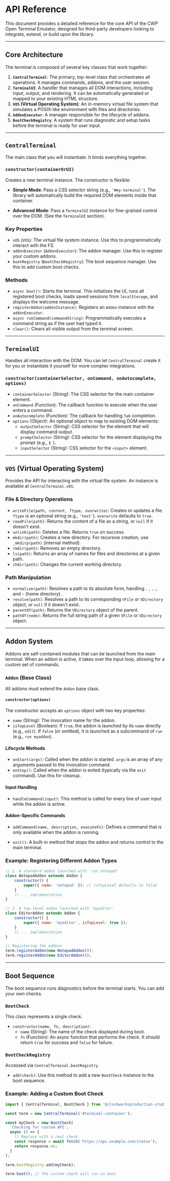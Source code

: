 # API Reference

This document provides a detailed reference for the core API of the CWP Open Terminal Emulator, designed for third-party developers looking to integrate, extend, or build upon the library.

---

## Core Architecture

The terminal is composed of several key classes that work together:

1.  **`CentralTerminal`**: The primary, top-level class that orchestrates all operations. It manages commands, addons, and the user session.
2.  **`TerminalUI`**: A handler that manages all DOM interactions, including input, output, and rendering. It can be automatically generated or mapped to your existing HTML structure.
3.  **`VOS` (Virtual Operating System)**: An in-memory virtual file system that simulates a POSIX-like environment with files and directories.
4.  **`AddonExecutor`**: A manager responsible for the lifecycle of addons.
5.  **`BootCheckRegistry`**: A system that runs diagnostic and setup tasks before the terminal is ready for user input.

---

## `CentralTerminal`

The main class that you will instantiate. It binds everything together.

### `constructor(containerOrUI)`

Creates a new terminal instance. The constructor is flexible:

*   **Simple Mode**: Pass a CSS selector string (e.g., `'#my-terminal'`). The library will automatically build the required DOM elements inside that container.

*   **Advanced Mode**: Pass a `TerminalUI` instance for fine-grained control over the DOM. (See the `TerminalUI` section).

### Key Properties

*   `vOS` (`VOS`): The virtual file system instance. Use this to programmatically interact with the FS.
*   `addonExecutor` (`AddonExecutor`): The addon manager. Use this to register your custom addons.
*   `bootRegistry` (`BootCheckRegistry`): The boot sequence manager. Use this to add custom boot checks.

### Methods

*   `async boot()`: Starts the terminal. This initializes the UI, runs all registered boot checks, loads saved sessions from `localStorage`, and displays the welcome message.
*   `registerAddon(addonInstance)`: Registers an `Addon` instance with the `addonExecutor`.
*   `async runCommand(commandString)`: Programmatically executes a command string as if the user had typed it.
*   `clear()`: Clears all visible output from the terminal screen.

---

## `TerminalUI`

Handles all interaction with the DOM. You can let `CentralTerminal` create it for you or instantiate it yourself for more complex integrations.

### `constructor(containerSelector, onCommand, onAutocomplete, options)`

*   `containerSelector` (String): The CSS selector for the main container element.
*   `onCommand` (Function): The callback function to execute when the user enters a command.
*   `onAutocomplete` (Function): The callback for handling `Tab` completion.
*   `options` (Object): An optional object to map to existing DOM elements:
    *   `outputSelector` (String): CSS selector for the element that will display command output.
    *   `promptSelector` (String): CSS selector for the element displaying the prompt (e.g., `$ `).
    *   `inputSelector` (String): CSS selector for the `<input>` element.

---

## `VOS` (Virtual Operating System)

Provides the API for interacting with the virtual file system. An instance is available at `CentralTerminal.vOS`.

### File & Directory Operations

*   `writeFile(path, content, ftype, overwrite)`: Creates or updates a file. `ftype` is an optional string (e.g., `'text'`). `overwrite` defaults to `true`.
*   `readFile(path)`: Returns the content of a file as a string, or `null` if it doesn't exist.
*   `unlink(path)`: Deletes a file. Returns `true` on success.
*   `mkdir(path)`: Creates a new directory. For recursive creation, use `_mkdirp(path)` (internal method).
*   `rmdir(path)`: Removes an empty directory.
*   `ls(path)`: Returns an array of names for files and directories at a given path.
*   `chdir(path)`: Changes the current working directory.

### Path Manipulation

*   `normalize(path)`: Resolves a path to its absolute form, handling `.` , `..`, and `~` (home directory).
*   `resolve(path)`: Resolves a path to its corresponding `VFile` or `VDirectory` object, or `null` if it doesn't exist.
*   `parentOf(path)`: Returns the `VDirectory` object of the parent.
*   `pathOf(node)`: Returns the full string path of a given `VFile` or `VDirectory` object.

---

## Addon System

Addons are self-contained modules that can be launched from the main terminal. When an addon is active, it takes over the input loop, allowing for a custom set of commands.

### `Addon` (Base Class)

All addons must extend the `Addon` base class.

#### `constructor(options)`

The constructor accepts an `options` object with two key properties:

*   `name` (String): The invocation name for the addon.
*   `isTopLevel` (Boolean): If `true`, the addon is launched by its `name` directly (e.g., `edit`). If `false` (or omitted), it is launched as a subcommand of `run` (e.g., `run myaddon`).

#### Lifecycle Methods

*   `onStart(args)`: Called when the addon is started. `args` is an array of any arguments passed to the invocation command.
*   `onStop()`: Called when the addon is exited (typically via the `exit` command). Use this for cleanup.

#### Input Handling

*   `handleCommand(input)`: This method is called for every line of user input while the addon is active.

#### Addon-Specific Commands

*   `addCommand(name, description, executeFn)`: Defines a command that is only available when the addon is running.

*   `exit()`: A built-in method that stops the addon and returns control to the main terminal.

### Example: Registering Different Addon Types

```javascript
// 1. A standard addon launched with 'run notepad'
class NotepadAddon extends Addon {
    constructor() {
        super({ name: 'notepad' }); // isTopLevel defaults to false
    }
    // ... implementation
}

// 2. A top-level addon launched with 'myeditor'
class EditorAddon extends Addon {
    constructor() {
        super({ name: 'myeditor', isTopLevel: true });
    }
    // ... implementation
}

// Registering the addons
term.registerAddon(new NotepadAddon());
term.registerAddon(new EditorAddon());
```

---

## Boot Sequence

The boot sequence runs diagnostics before the terminal starts. You can add your own checks.

### `BootCheck`

This class represents a single check.

*   `constructor(name, fn, description)`:
    *   `name` (String): The name of the check displayed during boot.
    *   `fn` (Function): An async function that performs the check. It should return `true` for success and `false` for failure.

### `BootCheckRegistry`

Accessed via `CentralTerminal.bootRegistry`.

*   `add(check)`: Use this method to add a new `BootCheck` instance to the boot sequence.

### Example: Adding a Custom Boot Check

```javascript
import { CentralTerminal, BootCheck } from '@clockworksproduction-studio/cwp-open-terminal-emulator';

const term = new CentralTerminal('#terminal-container');

const myCheck = new BootCheck(
  'Checking for custom API',
  async () => {
    // Replace with a real check
    const response = await fetch('https://api.example.com/status');
    return response.ok;
  }
);

term.bootRegistry.add(myCheck);

term.boot(); // The custom check will run on boot
```
